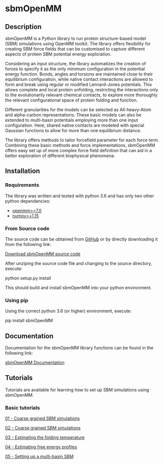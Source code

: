 # sbmOpenMM

## Description

sbmOpenMM is a Python library to run protein structure-based model (SBM) simulations using OpenMM toolkit. The library offers flexibility for creating SBM force fields that can be customised to capture different aspects of protein SBM potential energy exploration.

Considering an input structure, the library automatizes the creation of forces to specify it as the only minimum configuration in the potential energy function. Bonds, angles and torsions are maintained close to their equilibrium configuration, while native contact interactions are allowed to form and break using regular or modified Lennard-Jones potentials. This allows complete and local protein unfolding, restricting the interactions only to the evolutionarily relevant chemical contacts, to explore more thoroughly the relevant configurational space of protein folding and function.

Different granularities for the models can be selected as All-heavy-Atom and alpha-carbon representations. These basic models can also be extended to multi-basin potentials employing more than one input configuration. Here, shared native contacts are modeled with special Gaussian functions to allow for more than one equilibrium distance.

The library offers methods to tailor forcefield parameter for each force term. Combining these basic methods and force implementations, sbmOpenMM offers easy set up of more complex force field definition that can aid in a better exploration of different biophysical phenomena.

## Installation

### Requirements

The library was written and tested with python 3.6 and has only two other python dependencies:

- [openmm>=7.0](http://openmm.org/)
- [numpy>=1.15](https://numpy.org/)

### From Source code

The source code can be obtained from [GitHub]("https://github.com/CompBiochBiophLab/sbm-openmm") or by directly downloading it from the following link:

[Download sbmOpenMM source code](https://github.com/CompBiochBiophLab/sbm-openmm/archive/master.zip)

After unziping the source code file and changing to the source directory, execute:

python setup.py install

This should build and install sbmOpenMM into your python environment.

### Using pip

Using the correct python 3.6 (or higher) environment, execute:

pip install sbmOpenMM

## Documentation

Documentation for the sbmOpenMM library functions can be found in the following link:

[sbmOpenMM Documentation](https://compbiochbiophlab.github.io/sbm-openmm)

## Tutorials

Tutorials are available for learning how to set up SBM simulations using sbmOpenMM.

### Basic tutorials

[01 - Coarse grained SBM simulations](https://github.com/CompBiochBiophLab/sbm-openmm/blob/master/tutorials/basic/01-AlphaCarbon/coarseGrainedSBM.ipynb)

[02 - Coarse grained SBM simulations](https://github.com/CompBiochBiophLab/sbm-openmm/blob/master/tutorials/basic/02-AllAtom/allHeavyAtomSBM.ipynb)

[03 - Estimating the folding temperature](https://github.com/CompBiochBiophLab/sbm-openmm/blob/master/tutorials/basic/03-FoldingTemperature/foldingTemperature.ipynb)

[04 - Estimating free energy profiles](https://github.com/CompBiochBiophLab/sbm-openmm/blob/master/tutorials/basic/04-FreeEnergySurface/freeEnergyProfile.ipynb)

[05 - Setting up a multi-basin SBM](https://github.com/CompBiochBiophLab/sbm-openmm/blob/master/tutorials/basic/05-MultiBasin/multiBasinModel.ipynb)

